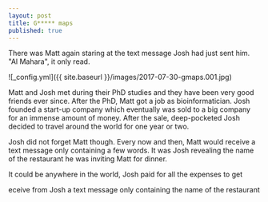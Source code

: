 ```yaml
---
layout: post
title: G***** maps
published: true
---
```


There was Matt again staring at the text message Josh had just sent him. "Al Mahara", it only read. 

![_config.yml]({{ site.baseurl }}/images/2017-07-30-gmaps.001.jpg)

Matt and Josh met during their PhD studies and they have been very good friends ever since. After the PhD, Matt got a job as bioinformatician. Josh founded a start-up company which eventually was sold to a big company for an immense amount of money. After the sale, deep-pocketed Josh decided to travel around the world for one year or two.

Josh did not forget Matt though. Every now and then, Matt would receive a text message only containing a few words. It was Josh revealing the name of the restaurant he was inviting Matt for dinner.

It could be anywhere in the world, Josh paid for all the expenses to get 

eceive from Josh a text message only containing the name of the restaurant
